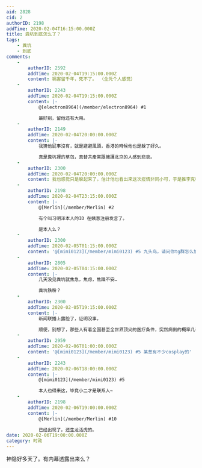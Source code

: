 ```yaml
---
aid: 2828
cid: 2
authorID: 2198
addTime: 2020-02-04T16:15:00.000Z
title: 粪坑到底怎么了？
tags:
    - 粪坑
    - 到底
comments:
    -
        authorID: 2592
        addTime: 2020-02-04T19:15:00.000Z
        content: 祸害留千年，死不了。 （全凭个人感觉）
    -
        authorID: 2243
        addTime: 2020-02-04T19:15:00.000Z
        content: |-
            @[electron8964](/member/electron8964) #1

            最好别，留他还有大用。
    -
        authorID: 2149
        addTime: 2020-02-04T20:00:00.000Z
        content: |-
            我猜他屁事沒有，就是避避風頭，香港的時候他也是躲了好久。

            真是糞坑裡的草包，真替共產黨跟擁護北京的人感到悲哀。
    -
        authorID: 2300
        addTime: 2020-02-04T20:00:00.000Z
        content: 我也感觉只是躲起来了。估计他也看出来这次疫情非同小可，于是推李克强上去背锅，自己躲在幕后。
    -
        authorID: 2198
        addTime: 2020-02-04T23:15:00.000Z
        content: |-
            @[Merlin](/member/Merlin) #2

            有个叫习明泽本人的ID 在姨葱注册发言了。

            是本人么？
    -
        authorID: 2300
        addTime: 2020-02-05T01:15:00.000Z
        content: '@[mimi0123](/member/mimi0123) #5 九头鸟，请问你tg群怎么加进去啊？我挺想加的。'
    -
        authorID: 2805
        addTime: 2020-02-05T04:15:00.000Z
        content: |-
            几天没见粪坑就焦急，焦虑，焦躁不安…

            粪坑铁粉？
    -
        authorID: 2300
        addTime: 2020-02-05T19:15:00.000Z
        content: |-
            新闻联播上露脸了，证明没事。

            顺便，别想了，那些人有着全国甚至全世界顶尖的医疗条件，突然病倒的概率几乎为0。至于政变，以习包子现在的权势，恐怕也不容易。
    -
        authorID: 2959
        addTime: 2020-02-06T01:00:00.000Z
        content: '@[mimi0123](/member/mimi0123) #5 某葱有不少cosplay的'
    -
        authorID: 2243
        addTime: 2020-02-06T18:00:00.000Z
        content: |-
            @[mimi0123](/member/mimi0123) #5

            本人也得来这，毕竟小二才是联系人~
    -
        authorID: 2198
        addTime: 2020-02-06T19:00:00.000Z
        content: |-
            @[Merlin](/member/Merlin) #10

            已经出现了。还生龙活虎的。
date: 2020-02-06T19:00:00.000Z
category: 时政
---
```


神隐好多天了。有内幕透露出来么？
